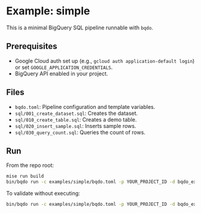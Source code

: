 # Example: simple

This is a minimal BigQuery SQL pipeline runnable with `bqdo`.

## Prerequisites

- Google Cloud auth set up (e.g., `gcloud auth application-default login`) or set `GOOGLE_APPLICATION_CREDENTIALS`.
- BigQuery API enabled in your project.

## Files

- `bqdo.toml`: Pipeline configuration and template variables.
- `sql/001_create_dataset.sql`: Creates the dataset.
- `sql/010_create_table.sql`: Creates a demo table.
- `sql/020_insert_sample.sql`: Inserts sample rows.
- `sql/030_query_count.sql`: Queries the count of rows.

## Run

From the repo root:

```sh
mise run build
bin/bqdo run -c examples/simple/bqdo.toml -p YOUR_PROJECT_ID -d bqdo_example -l US
```

To validate without executing:

```sh
bin/bqdo run -c examples/simple/bqdo.toml -p YOUR_PROJECT_ID -d bqdo_example -l US --dry-run
```


